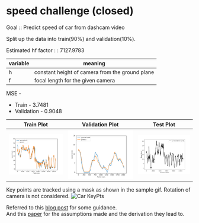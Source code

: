 # speed challenge (closed)

Goal :: Predict speed of car from dashcam video

Split up the data into train(90%) and validation(10%). 

Estimated hf factor : : 7127.9783

| variable | meaning |
| -------- | ------- |
|     h    | constant height of camera from the ground plane |
|     f    | focal length for the given camera |

MSE -
 - Train - 3.7481
 - Validation - 0.9048


| Train Plot | Validation Plot | Test Plot |
| ---------- | --------------- | --------- |
| ![Train Plot](/train-result.png) | ![Validation Plot](/valid-result.png) | ![Test Plot](/test-result.png) |

Key points are tracked using a mask as shown in the sample gif. Rotation of camera is not considered.
![Car KeyPts](/car-keypts.gif)

Referred to this [blog post](https://nicolovaligi.com/car-speed-estimation-windshield-camera.html) for some guidance.
<br>
And this [paper](http://www.sc.ehu.es/ccwgrrom/transparencias/articulos-alumnos-doct-2002/edurne-barrenechea/00660838.pdf) for the assumptions made and the derivation they lead to.
